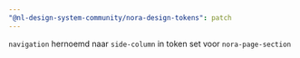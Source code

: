 ```yaml
---
"@nl-design-system-community/nora-design-tokens": patch
---
```


`navigation` hernoemd naar `side-column` in token set voor `nora-page-section`
